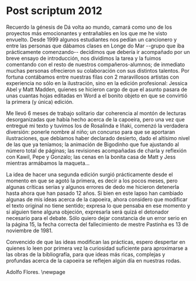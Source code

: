 # Post scriptum 2012

Recuerdo la génesis de Dá volta ao mundo, camará como uno de los proyectos más emocionantes y entrañables
en los que me he visto envuelto. Desde 1999 algunos estudiantes nos pedían un cancionero y entre las personas
que dábamos clases en Longe do Mar --grupo que iba prácticamente comenzando-- decidimos que debería ir
acompañado por un breve ensayo de introducción, nos dividimos la tarea y la fuimos comentando con el resto de
nuestros compañeros-alumnos; de inmediato muchas personas ofrecieron su colaboración con sus distintos
talentos. Por fortuna contábamos entre nuestras filas con 2 maravillosos artistas con experiencia no sólo en la
ilustración, sino en la edición profesional: Jessica Abel y Matt Madden, quienes se hicieron cargo de que el
asunto pasara de unas cuantas hojas editadas en Word a el bonito objeto en que se convirtió la primera (y única)
edición.

Me llevó 6 meses de trabajo solitario dar coherencia al montón de lecturas desorganizadas que había hecho
acerca de la capoeira, pero una vez que entregué mi texto y tuvimos los de Rosalinda e Iñaki, comenzó la
verdadera diversión: ponerle nombre al niño; un concurso para que se aportaran ilustraciones, que debíamos
haber declarado desierto, dado el altísimo nivel de las que ya teníamos; la animación de Bigodinho que fue
ajustando al número total de páginas; las revisiones acompañadas de charla y reflexión con Kawil, Pepe y
Gonzalo; las cenas en la bonita casa de Matt y Jess mientras armábamos la maqueta...

La idea de hacer una segunda edición surgió prácticamente desde el momento en que se agotó la primera, es decir
a los pocos meses, pero algunas críticas serias y algunos errores de dedo me hicieron detenerla hasta ahora que
han pasado 12 años. Si bien en este lapso han cambiado algunas de mis ideas acerca de la capoeira, ahora
considero que modificar el texto original no tiene sentido; expresa lo que pensaba en ese momento y si alguien
tiene alguna objeción, expresarla será quizá el detonador necesario para el debate. Sólo quiero dejar constancia de
un error serio en la página 15, la fecha correcta del fallecimiento de mestre Pastinha es 13 de noviembre de 1981.

Convencido de que las ideas modifican las prácticas, espero despertar en quienes lo leen por primera vez la
curiosidad suficiente para aproximarse a las obras de la bibliografía, para que ideas más ricas, complejas y
profundas acerca de la capoeira se reflejen algún día en nuestras rodas.


Adolfo Flores.
\newpage
